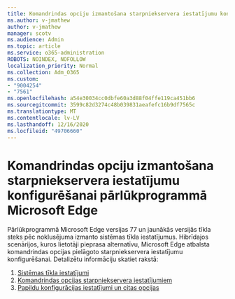 ```yaml
---
title: Komandrindas opciju izmantošana starpniekservera iestatījumu konfigurēšanai pārlūkprogrammā Microsoft Edge
ms.author: v-jmathew
author: v-jmathew
manager: scotv
ms.audience: Admin
ms.topic: article
ms.service: o365-administration
ROBOTS: NOINDEX, NOFOLLOW
localization_priority: Normal
ms.collection: Adm_O365
ms.custom:
- "9004254"
- "7561"
ms.openlocfilehash: a54e30034cc0dbfe60a3d88f04ffe119ca451bb6
ms.sourcegitcommit: 3599c82d3274c48b039831aeafefc16b9df7565c
ms.translationtype: MT
ms.contentlocale: lv-LV
ms.lasthandoff: 12/16/2020
ms.locfileid: "49706660"
---
```

# <a name="use-command-line-options-to-configure-proxy-settings-in-microsoft-edge"></a>Komandrindas opciju izmantošana starpniekservera iestatījumu konfigurēšanai pārlūkprogrammā Microsoft Edge

Pārlūkprogrammā Microsoft Edge versijas 77 un jaunākās versijās tīkla steks pēc noklusējuma izmanto sistēmas tīkla iestatījumus. Hibrīdajos scenārijos, kuros lietotāji pieprasa alternatīvu, Microsoft Edge atbalsta komandrindas opcijas pielāgoto starpniekservera iestatījumu konfigurēšanai. Detalizētu informāciju skatiet rakstā:

1. [Sistēmas tīkla iestatījumi](https://go.microsoft.com/fwlink/?linkid=2133962)
2. [Komandrindas opcijas starpniekservera iestatījumiem](https://go.microsoft.com/fwlink/?linkid=2134292)
3. [Papildu konfigurācijas iestatījumi un citas opcijas](https://go.microsoft.com/fwlink/?linkid=2134293)
